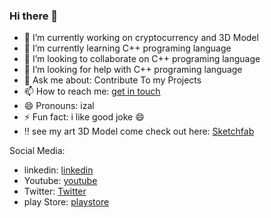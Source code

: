 ### Hi there 👋

- 🔭 I’m currently working on cryptocurrency and 3D Model
- 🌱 I’m currently learning C++ programing language
- 👯 I’m looking to collaborate on C++ programing language
- 🤔 I’m looking for help with C++ programing language
- 💬 Ask me about: Contribute To my Projects
- 📫 How to reach me: [get in touch](https://github.com/rzlahd/sigs-key/blob/main/keys.gpg)
- 😄 Pronouns: izal
- ⚡ Fun fact: i like good joke 😄
- ‼️ see my art 3D Model come check out here: [Sketchfab](https://sketchfab.com/rzlahd)

Social Media:

- linkedin: [linkedin](https://www.linkedin.com/in/rzlahd/)
- Youtube: [youtube](https://www.youtube.com/@spidercg)
- Twitter: [Twitter](https://twitter.com/rzlahd)
- play Store: [playstore](https://play.google.com/store/apps/dev?id=5598932284456501790)
